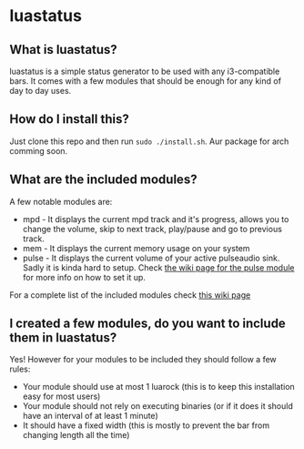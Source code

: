 # luastatus
## What is luastatus?
luastatus is a simple status generator to be used with any i3-compatible bars. It comes with a few modules that should be enough for any kind of day to day uses.
## How do I install this?
Just clone this repo and then run `sudo ./install.sh`.
Aur package for arch comming soon.
## What are the included modules?
A few notable modules are:
 - mpd - It displays the current mpd track and it's progress, allows you to change the volume, skip to next track, play/pause and go to previous track.
 - mem - It displays the current memory usage on your system
 - pulse - It displays the current volume of your active pulseaudio sink. Sadly it is kinda hard to setup. Check [the wiki page for the pulse module](https://github.com/cafehaine/luastatus/wiki/pulse-module) for more info on how to set it up.

For a complete list of the included modules check [this wiki page](https://github.com/cafehaine/luastatus/wiki/Modules)
## I created a few modules, do you want to include them in luastatus?
Yes! However for your modules to be included they should follow a few rules:
 - Your module should use at most 1 luarock (this is to keep this installation easy for most users)
 - Your module should not rely on executing binaries (or if it does it should have an interval of at least 1 minute)
 - It should have a fixed width (this is mostly to prevent the bar from changing length all the time)

